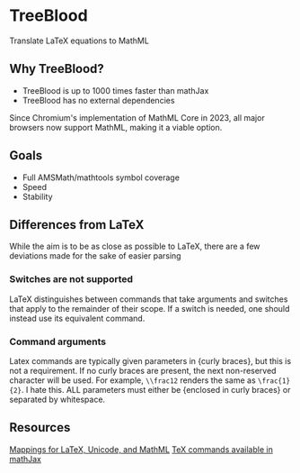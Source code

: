 # TreeBlood
Translate LaTeX equations to MathML

## Why TreeBlood?

- TreeBlood is up to 1000 times faster than mathJax
- TreeBlood has no external dependencies

Since Chromium's implementation of MathML Core in 2023, all major browsers now support MathML, making it a viable
option.

## Goals
- Full AMSMath/mathtools symbol coverage
- Speed
- Stability

## Differences from LaTeX

While the aim is to be as close as possible to LaTeX, there are a few deviations made for the sake of easier parsing

### Switches are not supported
LaTeX distinguishes between commands that take arguments and switches that apply to the remainder of their scope. If a
switch is needed, one should instead use its equivalent command.

### Command arguments
Latex commands are typically given parameters in {curly braces}, but this is not a requirement. If no curly braces are
present, the next non-reserved character will be used. For example, `\\frac12` renders the same as `\frac{1}{2}`. I hate
this. ALL parameters must either be {enclosed in curly braces} or separated by whitespace.

## Resources
[Mappings for LaTeX, Unicode, and MathML](https://www.w3.org/Math/characters/unicode.xml)
[TeX commands available in mathJax](https://www.onemathematicalcat.org/MathJaxDocumentation/TeXSyntax.htm)
